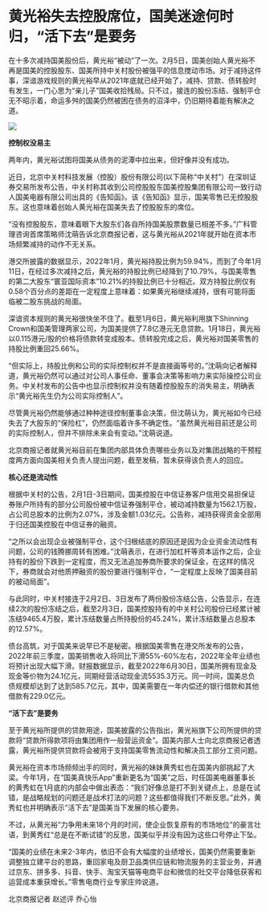 # 黄光裕失去控股席位，国美迷途何时归，“活下去”是要务

在十多次减持国美股份后，黄光裕“被动”了一次。2月5日，国美创始人黄光裕不再是国美的控股股东、国美所持中关村股份被强平的信息搅动市场。对于减持这件事，深谙游戏规则的黄光裕早从2021年底就已经开始了，减持、贷款、债转股时有发生，一门心思为“亲儿子”国美收拾残局。只不过，接连的股份冻结、强制平仓无不昭示着，命运多舛的国美仍然被困在债务的沼泽中，仍旧期待着能有解决之道。

![](https://inews.gtimg.com/newsapp_bt/0/15645999476/1000)

**控制权没易主**

两年内，黄光裕试图将国美从债务的泥潭中拉出来，但好像并没有成功。

近日，北京中关村科技发展（控股）股份有限公司(以下简称“中关村”）在深圳证券交易所发布公告，中关村称其收到公司控股股东国美控股集团有限公司一致行动人国美电器有限公司出具的《告知函》。该《告知函》显示，国美零售已无控股股东。这也意味着创始人黄光裕在国美失去了控股股东的席位。

“没有控股股东，意味着眼下大股东们各自所持国美股票数量已相差不多。”广科管理咨询首席策略师沈萌告诉北京商报记者，这与黄光裕从2021年就开始在资本市场频繁减持的动作不无关系。

港交所披露的数据显示，2022年1月，黄光裕持股比例为59.94%，而到了今年1月11日，在经过多次减持之后，黄光裕的持股比例已经降到了10.79%，与国美零售的第二大股东“寰亚国际资本”10.21%的持股比例已十分相近。双方持股比例仅有0.58个百分点的差距在一定程度上意味着：如果黄光裕继续减持，很有可能将面临被二股东挑战的局面。

深谙资本规则的黄光裕很快坐不住了。截至1月6日，黄光裕利用旗下Shinning
Crown和国美管理两家公司，为国美提供了7.8亿港元无息贷款。1月18日，黄光裕以0.115港元/股的价格将债款转变成股本。债转股完成之后，黄光裕对国美零售的持股比例重回25.66%。

“但实际上，持股比例和公司的实际控制权并不是直接画等号的。”沈萌向记者解释道，黄光裕仍然可以通过对公司人事任命、董事会决策等影响力来实际操控公司业务。中关村发布的公告中也显示控制权并没有随着控股股东的消失易主，明确表示“黄光裕先生仍为公司实际控制人”。

尽管黄光裕仍然能够通过种种途径控制董事会决策，但沈萌认为，黄光裕如今已经失去了大股东的“保险杠”，仍然面临着许多不确定性。“虽然黄光裕目前还是公司的实际控制人，但并不排除未来会有变动。”沈萌说道。

北京商报记者就黄光裕目前在集团内部具体负责哪些业务以及对集团战略的干预程度两方面向国美相关负责人提出问题，截至发稿，暂未获得该负责人的回应。

**核心还是流动性**

根据中关村的公告，2月1日-3日期间，国美控股在中信证券客户信用交易担保证券账户所持有的部分公司股份被中信证券强制平仓，被动减持数量为1562.1万股，占公司总股本的比例为2.07%，涉及金额1.03亿元。公告称，减持获得资金全部用于归还国美控股在中信证券的融资。

“之所以会出现企业被强制平仓，这个归根结底的原因还是因为企业资金流动性有问题，公司的钱腾挪周转有困难。”沈萌表示，在进行加杠杆等资本运作之后，企业持有的股份下跌到一定程度，而又无法追加券商所要求的保证金，在这样的情况下，券商就会对他质押融资的股份要进行强制平仓，“一定程度上反映了国美目前的被动局面”。

与此同时，中关村接连于2月2日、3日发布了两份股份冻结公告，公告显示，在连续2次的股份冻结之后，截至2月3日，国美控股持有的中关村公司股份已经累计被冻结9465.4万股，累计冻结数量占所持股份的45.24%，累计冻结数量占总股本的12.57%。

债台高筑，对于国美来说早已不是秘密。根据国美零售在港交所发布的公告，2022年前三季度，国美销售收入将同比下滑55%-60%左右，2022年全年业绩也将预计出现大幅下滑。财报数据显示，截至2022年6月30日，国美所拥有现金及现金等价物为24.1亿元，同期经营活动现金流5535.3万元。同一时间，国美总负债规模却达到了达到585.7亿元，其中，国美需要在一年内偿还的银行借款和其他借款有229.0亿元。

**“活下去”是要务**

至于黄光裕所提供的贷款用途，国美披露的公告指出，黄光裕旗下公司所提供的贷款将“贷款所得款项将由集团用作一般营运资金”。国美内部人士向北京商报记者透露，黄光裕所提供贷款将会被用于支持国美零售流动性和解决员工部分工资问题。

黄光裕在资本市场频频出手的同时，黄光裕的妹妹黄秀虹也在国美内部挑起了大梁。今年1月，在“国美真快乐App”重新更名为“国美”之后，时任国美电器董事长的黄秀虹在1月底的内部会中做出表态：“我们好像总是打不到关键点上，总是在试错，是战略规划的问题还是战术打法的问题？这些都值得我们不断反思。”此外，黄秀虹也并明确表示“活下去”是国美当下发展的核心要务。

不过，从黄光裕“力争用未来18个月的时间，使企业恢复原有的市场地位”的豪言壮语，到黄秀红“总是在不断试错”的反思，国美似乎并没有因为这些口号停止下坠。

“国美的业绩在未来2-3年内，依旧不会有大幅度的业绩增长，国美仍然需要重新调整独立建平台的思路，重回家电及厨卫品类供应链和物流服务的主营业务，并通过京东、拼多多、抖音、快手、淘宝天猫等电商平台和微信的社交平台降低获客和运营成本重获增长。”零售电商行业专家庄帅说道。

北京商报记者 赵述评 乔心怡

